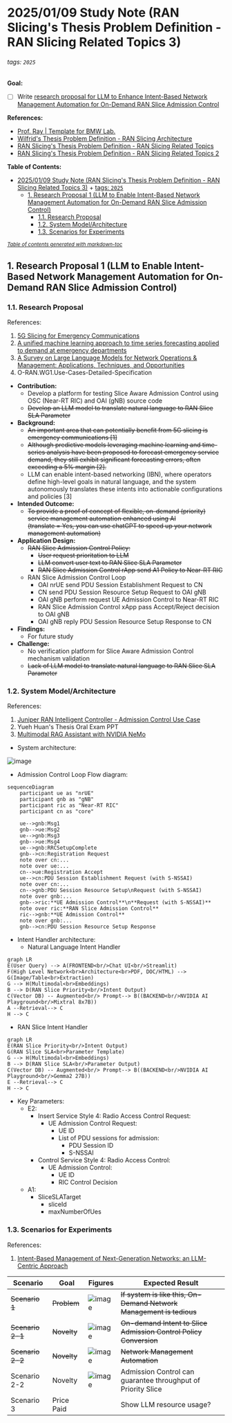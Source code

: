 # 2025/01/09 Study Note (RAN Slicing's Thesis Problem Definition - RAN Slicing Related Topics 3)

###### tags: `2025`

**Goal:**
- [ ] Write [research proposal for LLM to Enhance Intent-Based Network Management Automation for On-Demand RAN Slice Admission Control](#1-Research-Proposal-1-LLM-to-Enhance-Intent-Based-Network-Management-Automation-for-On-Demand-RAN-Slice-Admission-Control)

**References:**
- [Prof. Ray | Template for BMW Lab.](https://hackmd.io/@RayCheng/rJIuoWmB8)
- [Wilfrid's Thesis Problem Definition - RAN Slicing Architecture](https://hackmd.io/@superwilfrid/BJaSZiYjA)
- [RAN Slicing's Thesis Problem Definition - RAN Slicing Related Topics](https://hackmd.io/@superwilfrid/SJD6D_ajR)
- [RAN Slicing's Thesis Problem Definition - RAN Slicing Related Topics 2](https://github.com/bmw-ece-ntust/guideline-template/blob/wilfridAzariah/studyNotes/20241217%20Study%20Note%20(RAN%20Slicing's%20Thesis%20Problem%20Definition%20-%20RAN%20Slicing%20Related%20Topics%202).md)

**Table of Contents:**
- [2025/01/09 Study Note (RAN Slicing's Thesis Problem Definition - RAN Slicing Related Topics 3)](#2025-01-09-study-note--ran-slicing-s-thesis-problem-definition---ran-slicing-related-topics-3-)
          + [tags: `2025`](#tags---2025-)
  * [1. Research Proposal 1 (LLM to Enable Intent-Based Network Management Automation for On-Demand RAN Slice Admission Control)](#1-research-proposal-1--llm-to-enable-intent-based-network-management-automation-for-on-demand-ran-slice-admission-control-)
    + [1.1. Research Proposal](#11-research-proposal)
    + [1.2. System Model/Architecture](#12-system-model-architecture)
    + [1.3. Scenarios for Experiments](#13-scenarios-for-experiments)

<small><i><a href='http://ecotrust-canada.github.io/markdown-toc/'>Table of contents generated with markdown-toc</a></i></small>

## 1. Research Proposal 1 (LLM to Enable Intent-Based Network Management Automation for On-Demand RAN Slice Admission Control)

### 1.1. Research Proposal

References:
1. [5G Slicing for Emergency Communications](https://ieeexplore.ieee.org/document/9732142)
2. [A unified machine learning approach to time series forecasting applied to demand at emergency departments](https://bmcemergmed.biomedcentral.com/articles/10.1186/s12873-020-00395-y)
3. [A Survey on Large Language Models for Network Operations & Management: Applications, Techniques, and Opportunities](https://arxiv.org/html/2412.19823v1)
4. O-RAN.WG1.Use-Cases-Detailed-Specification

- **Contribution:**
    - Develop a platform for testing Slice Aware Admission Control using OSC (Near-RT RIC) and OAI (gNB) source code
    - ~~Develop an LLM model to translate natural language to RAN Slice SLA Parameter~~
- **Background:**
    - ~~An important area that can potentially benefit from 5G slicing is emergency communications [1]~~
    - ~~Although predictive models leveraging machine learning and time-series analysis have been proposed to forecast emergency service demand, they still exhibit significant forecasting errors, often exceeding a 5% margin [2].~~
    - LLM can enable intent-based networking (IBN), where operators define high-level goals in natural language, and the system autonomously translates these intents into actionable configurations and policies [3]
- **Intended Outcome:**
    - ~~To provide a proof of concept of flexible, on-demand (priority) service management automation enhanced using AI<br>(translate = Yes, you can use chatGPT to speed up your network management automation)~~
- **Application Design:**
    - ~~RAN Slice Admission Control Policy:~~
        - ~~User request prioritation to LLM~~
        - ~~LLM convert user text to RAN Slice SLA Parameter~~
        - ~~RAN Slice Admission Control rApp send A1 Policy to Near-RT RIC~~
    - RAN Slice Admission Control Loop
        - OAI nrUE send PDU Session Establishment Request to CN
        - CN send PDU Session Resource Setup Request to OAI gNB
        - OAI gNB perform request UE Admission Control to Near-RT RIC
        - RAN Slice Admission Control xApp pass Accept/Reject decision to OAI gNB
        - OAI gNB reply PDU Session Resource Setup Response to CN
- **Findings:**
    - For future study
- **Challenge:**
    - No verification platform for Slice Aware Admission Control mechanism validation
    - ~~Lack of LLM model to translate natural language to RAN Slice SLA Parameter~~

### 1.2. System Model/Architecture
References:
1. [Juniper RAN Intelligent Controller - Admission Control Use Case](https://www.youtube.com/watch?v=HD3kDIp0VZI)
2. Yueh Huan's Thesis Oral Exam PPT
3. [Multimodal RAG Assistant with NVIDIA NeMo](https://github.com/NVIDIA/GenerativeAIExamples/tree/main/community/multimodal_assistant)

- System architecture:

![image](https://hackmd.io/_uploads/ryKuNpXPyl.png)

- Admission Control Loop Flow diagram:
```mermaid
sequenceDiagram
	participant ue as "nrUE"
	participant gnb as "gNB"
	participant ric as "Near-RT RIC"
	participant cn as "core"

	ue-->gnb:Msg1
	gnb-->ue:Msg2
	ue-->gnb:Msg3
	gnb-->ue:Msg4
	ue-->gnb:RRCSetupComplete
	gnb-->cn:Registration Request
	note over cn:...
	note over ue:...
	cn-->ue:Registration Accept
	ue-->cn:PDU Session Establishment Request (with S-NSSAI)
	note over cn:...
	cn-->gnb:PDU Session Resource Setup\nRequest (with S-NSSAI)
	note over gnb:...
	gnb-->ric:**UE Admission Control**\n**Request (with S-NSSAI)**
	note over ric:**RAN Slice Admission Control**
	ric-->gnb:**UE Admission Control**
	note over gnb:...
	gnb-->cn:PDU Session Resource Setup Response
```

- Intent Handler architecture:
    - Natural Language Intent Handler
```mermaid
graph LR
E(User Query) --> A(FRONTEND<br/>Chat UI<br/>Streamlit)
F(High Level Network<br>Architecture<br>PDF, DOC/HTML) --> G(Image/Table<br>Extraction)
G --> H(Multimodal<br>Embeddings)
B --> D(RAN Slice Priority<br/>Intent Output)
C(Vector DB) -- Augmented<br/> Prompt--> B((BACKEND<br/>NVIDIA AI Playground<br/>Mixtral 8x7B))
A --Retrieval--> C
H --> C
```
- RAN Slice Intent Handler
```mermaid
graph LR
E(RAN Slice Priority<br/>Intent Output)
G(RAN Slice SLA<br>Parameter Template)
G --> H(Multimodal<br>Embeddings)
B --> D(RAN Slice SLA<br/>Parameter Output)
C(Vector DB) -- Augmented<br/> Prompt--> B((BACKEND<br/>NVIDIA AI Playground<br/>Gemma2 27B))
E --Retrieval--> C
H --> C
```

- Key Parameters:
    - E2:
        - Insert Service Style 4: Radio Access Control Request:
            - UE Admission Control Request:
                - UE ID
                - List of PDU sessions for admission:
                    - PDU Session ID
                    - S-NSSAI
        - Control Service Style 4: Radio Access Control:
            - UE Admission Control:
                - UE ID
                - RIC Control Decision
    - A1:
        - SliceSLATarget
            - sliceId
            - maxNumberOfUes

### 1.3. Scenarios for Experiments

References:
1. [Intent-Based Management of Next-Generation Networks: an LLM-Centric Approach](https://ieeexplore.ieee.org/document/10574890)

| Scenario         | Goal        | Figures                                             | Expected Result                                                     |
| ---------------- | ----------- | --------------------------------------------------- | ------------------------------------------------------------------- |
| ~~Scenario 1~~   | ~~Problem~~ | ![image](https://hackmd.io/_uploads/SkpikSXwJg.png) | ~~If system is like this, On-Demand Network Management is tedious~~ |
| ~~Scenario 2-1~~ | ~~Novelty~~ | ![image](https://hackmd.io/_uploads/H1Ct5Cmwyg.png) | ~~On-demand Intent to Slice Admission Control Policy Conversion~~   |
| ~~Scenario 2-2~~ | ~~Novelty~~ | ![image](https://hackmd.io/_uploads/SJU0_0mDyl.png) | ~~Network Management Automation~~                                   |
| Scenario 2-2     | Novelty     | ![image](https://hackmd.io/_uploads/B1Aui0mDyl.png) | Admission Control can guarantee throughput of Priority Slice        |
| Scenario 3       | Price Paid  |                                                     | Show LLM resource usage?                                                                    |

<!--
```c=
{
    "SliceSLATarget": [
        {
            "sliceId": "1:0x010203",
            "maxNumberOfUes": "5"
        },
        {
            "sliceId": "1:0x112233",
            "maxNumberOfUes": "5"
        }
    ]
}
```
-->

